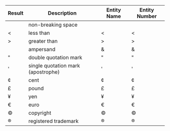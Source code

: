 | Result   | Description	                     | Entity Name	| Entity Number	 | 
| -------- | ----------------------------------- | ------------ | -------------- |
|          | non-breaking space	                 |    &nbsp;	|   &#160;	     |
| <	       | less than	                         |    &lt;	    |   &#60;	     |
| >	       | greater than	                     |    &gt;	    |   &#62;	     |
| 	       | ampersand	                         |    &amp;	    |   &#38;	     |
| "	       | double quotation mark	             |    &quot;	|   &#34;	     |
| '	       | single quotation mark (apostrophe)	 |    &apos;    |   &#39;	     |
| ¢	       | cent	                             |    &cent;	|   &#162;	     |
| £	       | pound	                             |    &pound;	|   &#163;	     |
| ¥	       | yen	                             |    &yen;	    |   &#165;	     |
| €	       | euro	                             |    &euro;	|   &#8364;	     |
| ©	       | copyright	                         |    &copy;	|   &#169;	     |
| ®	       | registered trademark	             |    &reg;	    |   &#174;       |